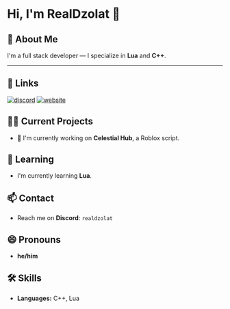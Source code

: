 # Hi, I'm RealDzolat 👋
## 🚀 About Me

I'm a full stack developer — I specialize in **Lua** and **C++**.

---

## 🔗 Links

[![discord](https://img.shields.io/badge/discord-5865F2?style=for-the-badge&logo=discord&logoColor=white)](https://discord.gg/6UmV8Mz5nS)
[![website](https://img.shields.io/badge/website-000000?style=for-the-badge&logo=google-chrome&logoColor=white)](https://celestialcore.cc)

## 👨‍💻 Current Projects

- 🔭 I'm currently working on **Celestial Hub**, a Roblox script.

## 🧠 Learning

- I'm currently learning  **Lua**.

## 📫 Contact

- Reach me on **Discord**: `realdzolat`

## 😄 Pronouns

- **he/him**

## 🛠 Skills

- **Languages:** C++, Lua  
